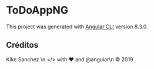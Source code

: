 # ToDoAppNG

This project was generated with [Angular CLI](https://github.com/angular/angular-cli) version 8.3.0.

## Créditos

Kike Sanchez \n
</> with ♥ and @angular\n
© 2019
